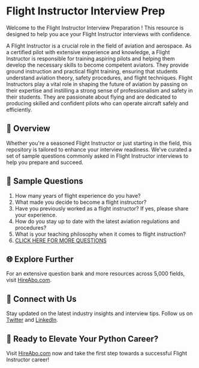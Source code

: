 # Flight Instructor Interview Prep

Welcome to the Flight Instructor Interview Preparation ! This resource is designed to help you ace your Flight Instructor interviews with confidence.

A Flight Instructor is a crucial role in the field of aviation and aerospace. As a certified pilot with extensive experience and knowledge, a Flight Instructor is responsible for training aspiring pilots and helping them develop the necessary skills to become competent aviators. They provide ground instruction and practical flight training, ensuring that students understand aviation theory, safety procedures, and flight techniques. Flight Instructors play a vital role in shaping the future of aviation by passing on their expertise and instilling a strong sense of professionalism and safety in their students. They are passionate about flying and are dedicated to producing skilled and confident pilots who can operate aircraft safely and efficiently.

## 🚀 Overview

Whether you're a seasoned Flight Instructor or just starting in the field, this repository is tailored to enhance your interview readiness. We've curated a set of sample questions commonly asked in Flight Instructor interviews to help you prepare and succeed.

## 📝 Sample Questions

1. How many years of flight experience do you have?
2. What made you decide to become a flight instructor?
3. Have you previously worked as a flight instructor? If yes, please share your experience.
4. How do you stay up to date with the latest aviation regulations and procedures?
5. What is your teaching philosophy when it comes to flight instruction?
6. [CLICK HERE FOR MORE QUESTIONS](https://hireabo.com/job/14_0_4/Flight%20Instructor)

## 🌐 Explore Further

For an extensive question bank and more resources across 5,000 fields, visit [HireAbo.com](https://www.hireabo.com).

## 📱 Connect with Us

Stay updated on the latest industry insights and interview tips. Follow us on [Twitter](https://twitter.com/hireabo) and [LinkedIn](https://www.linkedin.com/in/hire-abo-3609972a8/).

## 🚀 Ready to Elevate Your Python Career?

Visit [HireAbo.com](https://www.hireabo.com) now and take the first step towards a successful Flight Instructor career!